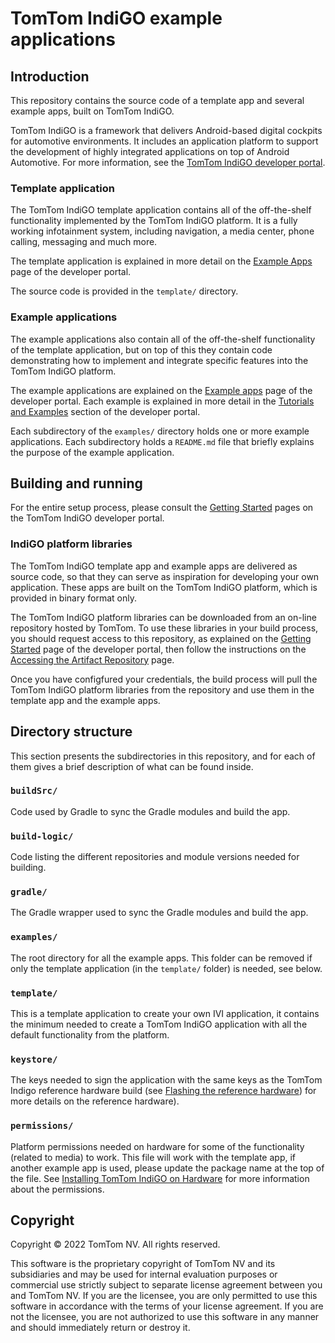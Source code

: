 # TomTom IndiGO example applications

## Introduction

This repository contains the source code of a template app and several example apps, built on
TomTom IndiGO.

TomTom IndiGO is a framework that delivers Android-based digital cockpits for automotive
environments. It includes an application platform to support the development of highly integrated
applications on top of Android Automotive. For more information, see the
[TomTom IndiGO developer portal](https://developer.tomtom.com/tomtom-indigo/documentation/introduction).

### Template application

The TomTom IndiGO template application contains all of the off-the-shelf functionality implemented
by the TomTom IndiGO platform. It is a fully working infotainment system, including navigation, a
media center, phone calling, messaging and much more.

The template application is explained in more detail on the
[Example Apps](https://developer.tomtom.com/tomtom-indigo/documentation/platform-overview/example-apps#off-the-shelf-functionality)
page of the developer portal.

The source code is provided in the `template/` directory.

### Example applications

The example applications also contain all of the off-the-shelf functionality of the template
application, but on top of this they contain code demonstrating how to implement and integrate
specific features into the TomTom IndiGO platform.

The example applications are explained on the
[Example apps](https://developer.tomtom.com/tomtom-indigo/documentation/platform-overview/example-apps#example-apps)
page of the developer portal. Each example is explained in more detail in the
[Tutorials and Examples](https://developer.tomtom.com/tomtom-indigo/documentation/tutorials-and-examples/overview)
section of the developer portal.

Each subdirectory of the `examples/` directory holds one or more example applications. Each
subdirectory holds a `README.md` file that briefly explains the purpose of the example application.

## Building and running

For the entire setup process, please consult the
[Getting Started](https://developer.tomtom.com/tomtom-indigo/documentation/getting-started/introduction)
pages on the TomTom IndiGO developer portal.

### IndiGO platform libraries

The TomTom IndiGO template app and example apps are delivered as source code, so that they can serve
as inspiration for developing your own application. These apps are built on the TomTom IndiGO
platform, which is provided in binary format only.

The TomTom IndiGO platform libraries can be downloaded from an on-line repository hosted by TomTom.
To use these libraries in your build process, you should request access to this repository, as
explained on the
[Getting Started](https://developer.tomtom.com/tomtom-indigo/documentation/getting-started/introduction)
page of the developer portal, then follow the instructions on the
[Accessing the Artifact Repository](https://developer.tomtom.com/tomtom-indigo/documentation/getting-started/accessing-the-artifact-repository)
page.

Once you have configfured your credentials, the build process will pull the TomTom IndiGO platform
libraries from the repository and use them in the template app and the example apps.

## Directory structure

This section presents the subdirectories in this repository, and for each of them gives a brief
description of what can be found inside.

### `buildSrc/`

Code used by Gradle to sync the Gradle modules and build the app.

### `build-logic/`

Code listing the different repositories and module versions needed for building.

### `gradle/`

The Gradle wrapper used to sync the Gradle modules and build the app.

### `examples/`

The root directory for all the example apps. This folder can be removed if only the template
application (in the `template/` folder) is needed, see below.

### `template/`

This is a template application to create your own IVI application, it contains the minimum needed
to create a TomTom IndiGO application with all the default functionality from the platform.

### `keystore/`

The keys needed to sign the application with the same keys as the TomTom Indigo reference hardware
build (see
[Flashing the reference hardware](https://developer.tomtom.com/tomtom-indigo/documentation/integrating-tomtom-indigo/flashing-the-reference-hardware))
for more details on the reference hardware).

### `permissions/`

Platform permissions needed on hardware for some of the functionality (related to media) to work.
This file will work with the template app, if another example app is used, please update the
package name at the top of the file. See
[Installing TomTom IndiGO on Hardware](https://developer.tomtom.com/tomtom-indigo/documentation/integrating-tomtom-indigo/installing-tomtom-indigo-on-hardware)
for more information about the permissions.

## Copyright

Copyright © 2022 TomTom NV. All rights reserved.

This software is the proprietary copyright of TomTom NV and its subsidiaries and may be
used for internal evaluation purposes or commercial use strictly subject to separate
license agreement between you and TomTom NV. If you are the licensee, you are only permitted
to use this software in accordance with the terms of your license agreement. If you are
not the licensee, you are not authorized to use this software in any manner and should
immediately return or destroy it.
